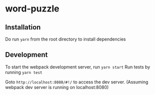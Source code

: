 # word-puzzle

## Installation
Do run `yarn` from the root directory to install dependencies

## Development
To start the webpack development server, run `yarn start`
Run tests by running `yarn test`

Goto `http://localhost:8080/#!/` to access the dev server. (Assuming webpack dev server is running on localhost:8080)
